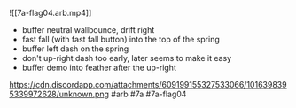 

![[7a-flag04.arb.mp4]]

* buffer neutral wallbounce, drift right
* fast fall (with fast fall button) into the top of the spring
* buffer left dash on the spring
* don't up-right dash too early, later seems to make it easy
* buffer demo into feather after the up-right

https://cdn.discordapp.com/attachments/609199155327533066/1016398395339972628/unknown.png
#arb #7a #7a-flag04

